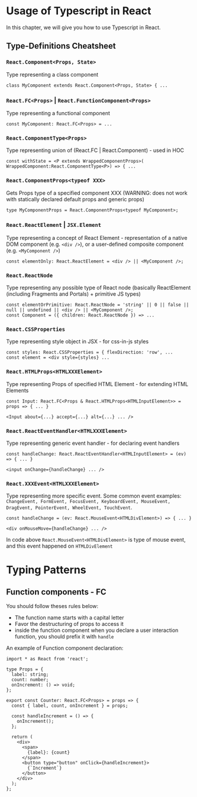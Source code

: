 # Usage of Typescript in React

In this chapter, we will give you how to use Typescript in React.



## Type-Definitions Cheatsheet



### `React.Component<Props, State>`

Type representing a class component
```tsx
class MyComponent extends React.Component<Props, State> { ...
```

### `React.FC<Props>` | `React.FunctionComponent<Props>`

Type representing a functional component
```tsx
const MyComponent: React.FC<Props> = ...
```

### `React.ComponentType<Props>`

Type representing union of (React.FC<Props> | React.Component<Props>) - used in HOC
```tsx
const withState = <P extends WrappedComponentProps>( WrappedComponent:React.ComponentType<P>) => { ...
```

### `React.ComponentProps<typeof XXX>`

Gets Props type of a specified component XXX (WARNING: does not work with statically declared default props and generic props)
```tsx
type MyComponentProps = React.ComponentProps<typeof MyComponent>;
```

### `React.ReactElement` | `JSX.Element`

Type representing a concept of React Element - representation of a native DOM component (e.g. `<div />`), or a user-defined composite component (e.g. `<MyComponent />`)
```tsx
const elementOnly: React.ReactElement = <div /> || <MyComponent />;
```

### `React.ReactNode`

Type representing any possible type of React node (basically ReactElement (including Fragments and Portals) + primitive JS types)
```tsx
const elementOrPrimitive: React.ReactNode = 'string' || 0 || false || null || undefined || <div /> || <MyComponent />;
const Component = ({ children: React.ReactNode }) => ...
```

### `React.CSSProperties`

Type representing style object in JSX - for css-in-js styles
```tsx
const styles: React.CSSProperties = { flexDirection: 'row', ...
const element = <div style={styles} ...
```

### `React.HTMLProps<HTMLXXXElement>`

Type representing Props of specified HTML Element - for extending HTML Elements
```tsx
const Input: React.FC<Props & React.HTMLProps<HTMLInputElement>> = props => { ... }

<Input about={...} accept={...} alt={...} ... />
```

### `React.ReactEventHandler<HTMLXXXElement>`

Type representing generic event handler - for declaring event handlers
```tsx
const handleChange: React.ReactEventHandler<HTMLInputElement> = (ev) => { ... } 

<input onChange={handleChange} ... />
```

### `React.XXXEvent<HTMLXXXElement>`

Type representing more specific event. Some common event examples: `ChangeEvent, FormEvent, FocusEvent, KeyboardEvent, MouseEvent, DragEvent, PointerEvent, WheelEvent, TouchEvent`.
```tsx
const handleChange = (ev: React.MouseEvent<HTMLDivElement>) => { ... }

<div onMouseMove={handleChange} ... />
```

In code above `React.MouseEvent<HTMLDivElement>` is type of mouse event, and this event happened on `HTMLDivElement`



# Typing Patterns



## Function components - FC

You should follow theses rules below:

- The function name starts with a capital letter
- Favor the destructuring of props to access it
- inside the function component when you declare a user interaction function, you should prefix it with `handle`

An example of Function component declaration:

```tsx
import * as React from 'react';

type Props = {
  label: string;
  count: number;
  onIncrement: () => void;
};

export const Counter: React.FC<Props> = props => {
  const { label, count, onIncrement } = props;

  const handleIncrement = () => {
    onIncrement();
  };

  return (
    <div>
      <span>
        {label}: {count}
      </span>
      <button type="button" onClick={handleIncrement}>
        {`Increment`}
      </button>
    </div>
  );
};
```

